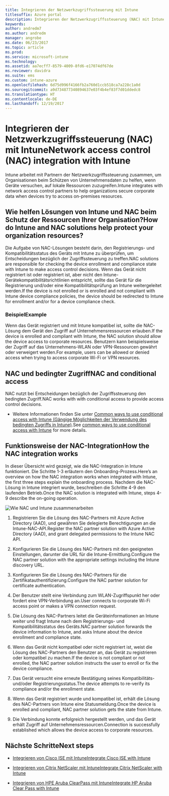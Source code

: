 ```yaml
---
title: Integrieren der Netzwerkzugriffssteuerung mit Intune
titlesuffix: Azure portal
description: Integrieren der Netzwerkzugriffssteuerung (NAC) mit Intune
keywords: 
author: andredm7
ms.author: andredm
manager: angrobe
ms.date: 06/23/2017
ms.topic: article
ms.prod: 
ms.service: microsoft-intune
ms.technology: 
ms.assetid: aa7ecff7-8579-4009-8fd6-e17074df67de
ms.reviewer: davidra
ms.suite: ems
ms.custom: intune-azure
ms.openlocfilehash: 6d75d996f4166fb2a760d1ccb518ca7a228c1a0d
ms.sourcegitcommit: a9d734877340894637e03f4b4ef83f7d01ddedc8
ms.translationtype: HT
ms.contentlocale: de-DE
ms.lasthandoff: 12/19/2017
---
```

# <a name="network-access-control-nac-integration-with-intune"></a><span data-ttu-id="edb22-103">Integrieren der Netzwerkzugriffssteuerung (NAC) mit Intune</span><span class="sxs-lookup"><span data-stu-id="edb22-103">Network access control (NAC) integration with Intune</span></span>

<span data-ttu-id="edb22-104">Intune arbeitet mit Partnern der Netzwerkzugriffssteuerung zusammen, um Organisationen beim Schützen von Unternehmensdaten zu helfen, wenn Geräte versuchen, auf lokale Ressourcen zuzugreifen.</span><span class="sxs-lookup"><span data-stu-id="edb22-104">Intune integrates with network access control partners to help organizations secure corporate data when devices try to access on-premises resources.</span></span>

## <a name="how-do-intune-and-nac-solutions-help-protect-your-organization-resources"></a><span data-ttu-id="edb22-105">Wie helfen Lösungen von Intune und NAC beim Schutz der Ressourcen Ihrer Organisation?</span><span class="sxs-lookup"><span data-stu-id="edb22-105">How do Intune and NAC solutions help protect your organization resources?</span></span>

<span data-ttu-id="edb22-106">Die Aufgabe von NAC-Lösungen besteht darin, den Registrierungs- und Kompatibilitätsstatus des Geräts mit Intune zu überprüfen, um Entscheidungen bezüglich der Zugriffssteuerung zu treffen.</span><span class="sxs-lookup"><span data-stu-id="edb22-106">NAC solutions are responsible for checking the device enrollment and compliance state with Intune to make access control decisions.</span></span> <span data-ttu-id="edb22-107">Wenn das Gerät nicht registriert ist oder registriert ist, aber nicht den Intune-Gerätekompatibilitätsrichtlinien entspricht, sollte das Gerät für die Registrierung und/oder eine Kompatibilitätsprüfung an Intune weitergeleitet werden.</span><span class="sxs-lookup"><span data-stu-id="edb22-107">If the device is not enrolled or is enrolled and not compliant with Intune device compliance policies, the device should be redirected to Intune for enrollment and/or for a device compliance check.</span></span>

### <a name="example"></a><span data-ttu-id="edb22-108">Beispiel</span><span class="sxs-lookup"><span data-stu-id="edb22-108">Example</span></span>

<span data-ttu-id="edb22-109">Wenn das Gerät registriert und mit Intune kompatibel ist, sollte die NAC-Lösung dem Gerät den Zugriff auf Unternehmensressourcen erlauben.</span><span class="sxs-lookup"><span data-stu-id="edb22-109">If the device is enrolled and compliant with Intune, the NAC solution should allow the device access to corporate resources.</span></span> <span data-ttu-id="edb22-110">Benutzern kann beispielsweise der Zugriff auf das Unternehmens-WLAN oder VPN-Ressourcen gewährt oder verweigert werden.</span><span class="sxs-lookup"><span data-stu-id="edb22-110">For example, users can be allowed or denied access when trying to access corporate Wi-Fi or VPN resources.</span></span>

## <a name="nac-and-conditional-access"></a><span data-ttu-id="edb22-111">NAC und bedingter Zugriff</span><span class="sxs-lookup"><span data-stu-id="edb22-111">NAC and conditional access</span></span>

<span data-ttu-id="edb22-112">NAC nutzt bei Entscheidungen bezüglich der Zugriffssteuerung den bedingten Zugriff.</span><span class="sxs-lookup"><span data-stu-id="edb22-112">NAC works with with conditional access to provide access control decisions.</span></span>

- <span data-ttu-id="edb22-113">Weitere Informationen finden Sie unter [Common ways to use conditional access with Intune (Gängige Möglichkeiten der Verwendung des bedingten Zugriffs in Intune)](conditional-access-intune-common-ways-use.md).</span><span class="sxs-lookup"><span data-stu-id="edb22-113">See [common ways to use conditional access with Intune](conditional-access-intune-common-ways-use.md) for more details.</span></span>

## <a name="how-the-nac-integration-works"></a><span data-ttu-id="edb22-114">Funktionsweise der NAC-Integration</span><span class="sxs-lookup"><span data-stu-id="edb22-114">How the NAC integration works</span></span>

<span data-ttu-id="edb22-115">In dieser Übersicht wird gezeigt, wie die NAC-Integration in Intune funktioniert. Die Schritte 1-3 erläutern den Onboarding-Prozess.</span><span class="sxs-lookup"><span data-stu-id="edb22-115">Here’s an overview on how the NAC integration works when integrated with Intune, the first three steps explain the onboarding process.</span></span> <span data-ttu-id="edb22-116">Nachdem die NAC-Lösung in Intune integriert wurde, beschreiben die Schritte 4-9 den laufenden Betrieb.</span><span class="sxs-lookup"><span data-stu-id="edb22-116">Once the NAC solution is integrated with Intune, steps 4-9 describe the on-going operation.</span></span>

![Wie NAC und Intune zusammenarbeiten](./media/ca-intune-common-ways-2.png)

1.  <span data-ttu-id="edb22-118">Registrieren Sie die Lösung des NAC-Partners mit Azure Active Directory (AAD), und gewähren Sie delegierte Berechtigungen an die Intune-NAC-API.</span><span class="sxs-lookup"><span data-stu-id="edb22-118">Register the NAC partner solution with Azure Active Directory (AAD), and grant delegated permissions to the Intune NAC API.</span></span>

2.  <span data-ttu-id="edb22-119">Konfigurieren Sie die Lösung des NAC-Partners mit den geeigneten Einstellungen, darunter die URL für die Intune-Ermittlung.</span><span class="sxs-lookup"><span data-stu-id="edb22-119">Configure the NAC partner solution with the appropriate settings including the Intune discovery URL.</span></span>

3.  <span data-ttu-id="edb22-120">Konfigurieren Sie die Lösung des NAC-Partners für die Zertifikatauthentifizierung.</span><span class="sxs-lookup"><span data-stu-id="edb22-120">Configure the NAC partner solution for certificate authentication.</span></span>

4.  <span data-ttu-id="edb22-121">Der Benutzer stellt eine Verbindung zum WLAN-Zugriffspunkt her oder fordert eine VPN-Verbindung an.</span><span class="sxs-lookup"><span data-stu-id="edb22-121">User connects to corporate Wi-Fi access point or makes a VPN connection request.</span></span>

5.  <span data-ttu-id="edb22-122">Die Lösung des NAC-Partners leitet die Geräteinformationen an Intune weiter und fragt Intune nach dem Registrierungs- und Kompatibilitätsstatus des Geräts.</span><span class="sxs-lookup"><span data-stu-id="edb22-122">NAC partner solution forwards the device information to Intune, and asks Intune about the device enrollment and compliance state.</span></span>

6.  <span data-ttu-id="edb22-123">Wenn das Gerät nicht kompatibel oder nicht registriert ist, weist die Lösung des NAC-Partners den Benutzer an, das Gerät zu registrieren oder kompatibel zu machen.</span><span class="sxs-lookup"><span data-stu-id="edb22-123">If the device is not compliant or not enrolled, the NAC partner solution instructs the user to enroll or fix the device compliance.</span></span>

7.  <span data-ttu-id="edb22-124">Das Gerät versucht eine erneute Bestätigung seines Kompatibilitäts- und/oder Registrierungsstatus.</span><span class="sxs-lookup"><span data-stu-id="edb22-124">The device attempts to re-verify its compliance and/or the enrollment state.</span></span>

8.  <span data-ttu-id="edb22-125">Wenn das Gerät registriert wurde und kompatibel ist, erhält die Lösung des NAC-Partners von Intune eine Statusmeldung.</span><span class="sxs-lookup"><span data-stu-id="edb22-125">Once the device is enrolled and compliant, NAC partner solution gets the state from Intune.</span></span>

9.  <span data-ttu-id="edb22-126">Die Verbindung konnte erfolgreich hergestellt werden, und das Gerät erhält Zugriff auf Unternehmensressourcen.</span><span class="sxs-lookup"><span data-stu-id="edb22-126">Connection is successfully established which allows the device access to corporate resources.</span></span>

## <a name="next-steps"></a><span data-ttu-id="edb22-127">Nächste Schritte</span><span class="sxs-lookup"><span data-stu-id="edb22-127">Next steps</span></span>

-   [<span data-ttu-id="edb22-128">Integrieren von Cisco ISE mit Intune</span><span class="sxs-lookup"><span data-stu-id="edb22-128">Integrate Cisco ISE with Intune</span></span>](http://www.cisco.com/c/en/us/td/docs/security/ise/2-1/admin_guide/b_ise_admin_guide_21/b_ise_admin_guide_20_chapter_01000.html)

-   [<span data-ttu-id="edb22-129">Integrieren von Citrix NetScaler mit Intune</span><span class="sxs-lookup"><span data-stu-id="edb22-129">Integrate Citrix NetScaler with Intune</span></span>](http://docs.citrix.com/en-us/netscaler-gateway/12/microsoft-intune-integration/configuring-network-access-control-device-check-for-netscaler-gateway-virtual-server-for-single-factor-authentication-deployment.html)

-   [<span data-ttu-id="edb22-130">Integrieren von HPE Aruba ClearPass mit Intune</span><span class="sxs-lookup"><span data-stu-id="edb22-130">Integrate HP Aruba Clear Pass with Intune</span></span>](https://support.arubanetworks.com/Documentation/tabid/77/DMXModule/512/Command/Core_Download/Default.aspx?EntryId=23757)
